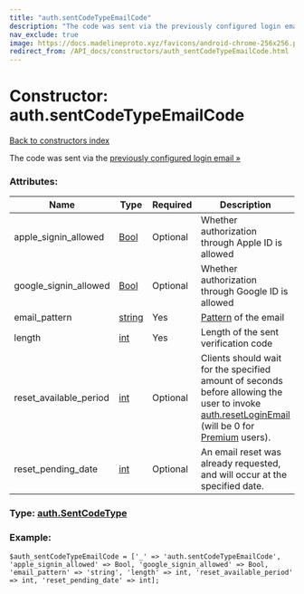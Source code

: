 ```yaml
---
title: "auth.sentCodeTypeEmailCode"
description: "The code was sent via the previously configured login email »"
nav_exclude: true
image: https://docs.madelineproto.xyz/favicons/android-chrome-256x256.png
redirect_from: /API_docs/constructors/auth_sentCodeTypeEmailCode.html
---
```

# Constructor: auth.sentCodeTypeEmailCode  
[Back to constructors index](/API_docs/constructors/index.html)



The code was sent via the [previously configured login email »](https://core.telegram.org/api/auth#email-verification)

### Attributes:

| Name     |    Type       | Required | Description |
|----------|---------------|----------|-------------|
|apple\_signin\_allowed|[Bool](/API_docs/types/Bool.html) | Optional|Whether authorization through Apple ID is allowed|
|google\_signin\_allowed|[Bool](/API_docs/types/Bool.html) | Optional|Whether authorization through Google ID is allowed|
|email\_pattern|[string](/API_docs/types/string.html) | Yes|[Pattern](https://core.telegram.org/api/pattern) of the email|
|length|[int](/API_docs/types/int.html) | Yes|Length of the sent verification code|
|reset\_available\_period|[int](/API_docs/types/int.html) | Optional|Clients should wait for the specified amount of seconds before allowing the user to invoke [auth.resetLoginEmail](../methods/auth.resetLoginEmail.html) (will be 0 for [Premium](https://core.telegram.org/api/premium) users).|
|reset\_pending\_date|[int](/API_docs/types/int.html) | Optional|An email reset was already requested, and will occur at the specified date.|



### Type: [auth.SentCodeType](/API_docs/types/auth.SentCodeType.html)


### Example:

```
$auth_sentCodeTypeEmailCode = ['_' => 'auth.sentCodeTypeEmailCode', 'apple_signin_allowed' => Bool, 'google_signin_allowed' => Bool, 'email_pattern' => 'string', 'length' => int, 'reset_available_period' => int, 'reset_pending_date' => int];
```  
